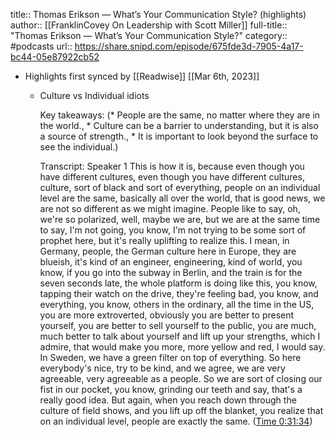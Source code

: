 title:: Thomas Erikson —  What’s Your Communication Style? (highlights)
author:: [[FranklinCovey On Leadership with Scott Miller]]
full-title:: "Thomas Erikson —  What’s Your Communication Style?"
category:: #podcasts
url:: https://share.snipd.com/episode/675fde3d-7905-4a17-bc44-05e87922cb52

- Highlights first synced by [[Readwise]] [[Mar 6th, 2023]]
	- Culture vs Individual idiots 
	  
	  Key takeaways:
	  (* People are the same, no matter where they are in the world., * Culture can be a barrier to understanding, but it is also a source of strength., * It is important to look beyond the surface to see the individual.)
	  
	  Transcript:
	  Speaker 1
	  This is how it is, because even though you have different cultures, even though you have different cultures, culture, sort of black and sort of everything, people on an individual level are the same, basically all over the world, that is good news, we are not so different as we might imagine. People like to say, oh, we're so polarized, well, maybe we are, but we are at the same time to say, I'm not going, you know, I'm not trying to be some sort of prophet here, but it's really uplifting to realize this. I mean, in Germany, people, the German culture here in Europe, they are blueish, it's kind of an engineer, engineering, kind of world, you know, if you go into the subway in Berlin, and the train is for the seven seconds late, the whole platform is doing like this, you know, tapping their watch on the drive, they're feeling bad, you know, and everything, you know, others in the ordinary, all the time in the US, you are more extroverted, obviously you are better to present yourself, you are better to sell yourself to the public, you are much, much better to talk about yourself and lift up your strengths, which I admire, that would make you more, more yellow and red, I would say. In Sweden, we have a green filter on top of everything. So here everybody's nice, try to be kind, and we agree, we are very agreeable, very agreeable as a people. So we are sort of closing our fist in our pocket, you know, grinding our teeth and say, that's a really good idea. But again, when you reach down through the culture of field shows, and you lift up off the blanket, you realize that on an individual level, people are exactly the same. ([Time 0:31:34](https://share.snipd.com/snip/ec5ead76-72f1-4ad4-a40e-5c4acd057fd5))